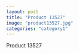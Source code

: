 ```yaml
---
layout: post
title: "Product 13527"
image: "product13527.jpg"
categories: "category1"
---
```

Product 13527
